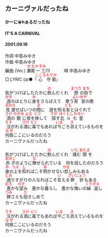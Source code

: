 <style type="text/css">
	ruby{
	    ruby-position: over;
	}
	ruby > rt{font-size: 12px;color:red;}
	p{font:16px;font-size: '楷体'}
</style>
## カーニヴァルだったね
#### かーに�hぁるだったね
#### IT'S A CARNIVAL
#### 2001.09.19


作詞     中島みゆき　　　　　   
作曲      中島みゆき  　　　   
編曲 (Ver.) <ruby><rb>瀬尾</rb><rp>(</rp><rt>せお</rt><rp>)</rp></ruby><ruby><rb>一三</rb><rp>(</rp><rt>かずみ</rt><rp>)</rp></ruby>(1)　　　
唄     中島みゆき     
□ LYRIC (a)●『<ruby><rb>心</rb><rp>(</rp><rt>こころ</rt><rp>)</rp></ruby><ruby><rb>守歌</rb><rp>(</rp><rt>もりか</rt><rp>)</rp></ruby>』  
   
気がつけばしたたかに<ruby><rb>飲</rb><rp>(</rp><rt>の</rt><rp>)</rp></ruby>んだくれ　<ruby><rb>祭</rb><rp>(</rp><rt>まつり</rt><rp>)</rp></ruby>の<ruby><rb>街</rb><rp>(</rp><rt>まち</rt><rp>)</rp></ruby>で   
<ruby><rb>道</rb><rp>(</rp><rt>みち</rt><rp>)</rp></ruby>のほとりに<ruby><rb>身</rb><rp>(</rp><rt>み</rt><rp>)</rp></ruby>をさらばえて　歌う<ruby><rb>宵宮</rb><rp>(</rp><rt>よいみや</rt><rp>)</rp></ruby>の歌   
<ruby><rb>見渡</rb><rp>(</rp><rt>みわた</rt><rp>)</rp></ruby>せばいつの<ruby><rb>間</rb><rp>(</rp><rt>ま</rt><rp>)</rp></ruby>に　道を知る<ruby><rb>友</rb><rp>(</rp><rt>とも</rt><rp>)</rp></ruby>とはぐれて   
<ruby><rb>酒</rb><rp>(</rp><rt>さけ</rt><rp>)</rp></ruby>の<ruby><rb>鏡</rb><rp>(</rp><rt>かがみ</rt><rp>)</rp></ruby>に<ruby><rb>夜</rb><rp>(</rp><rt>よる</rt><rp>)</rp></ruby>を<ruby><rb>映</rb><rp>(</rp><rt>うつ</rt><rp>)</rp></ruby>して　<ruby><rb>探</rb><rp>(</rp><rt>さが</rt><rp>)</rp></ruby>す<ruby><rb>北斗七星</rb><rp>(</rp><rt>ほくとしちせい</rt><rp>)</rp></ruby>   
<ruby><rb>注</rb><rp>(</rp><rt>そそ</rt><rp>)</rp></ruby>がれる<ruby><rb>酒</rb><rp>(</rp><rt>さけ</rt><rp>)</rp></ruby>に<ruby><rb>毒</rb><rp>(</rp><rt>どく</rt><rp>)</rp></ruby>でもあれば<ruby><rb>今</rb><rp>(</rp><rt>いま</rt><rp>)</rp></ruby>ごろ<ruby><rb>消</rb><rp>(</rp><rt>き</rt><rp>)</rp></ruby>えているものを   
<ruby><rb>何故</rb><rp>(</rp><rt>なぜ</rt><rp>)</rp></ruby>ここにいるのだろう   
カーニヴァルだったね   
   
気がつけばしたたかに<ruby><rb>飲</rb><rp>(</rp><rt>の</rt><rp>)</rp></ruby>んだくれ　<ruby><rb>痛</rb><rp>(</rp><rt>いた</rt><rp>)</rp></ruby>む<ruby><rb>頭</rb><rp>(</rp><rt>あたま</rt><rp>)</rp></ruby>を   
<ruby><rb>赤子</rb><rp>(</rp><rt>あかご</rt><rp>)</rp></ruby>のように<ruby><rb>撫</rb><rp>(</rp><rt>な</rt><rp>)</rp></ruby>ぜられている　何を話したのだろう   
<ruby><rb>身</rb><rp>(</rp><rt>み</rt><rp>)</rp></ruby>の<ruby><rb>上</rb><rp>(</rp><rt>うえ</rt><rp>)</rp></ruby>を<ruby><rb>知</rb><rp>(</rp><rt>し</rt><rp>)</rp></ruby>ればこそ<ruby><rb>明</rb><rp>(</rp><rt>あ</rt><rp>)</rp></ruby>かせない<ruby><rb>悲</rb><rp>(</rp><rt>かな</rt><rp>)</rp></ruby>しみもある   
<ruby><rb>通</rb><rp>(</rp><rt>とお</rt><rp>)</rp></ruby>りすがりの人なればこそ<ruby><rb>言</rb><rp>(</rp><rt>い</rt><rp>)</rp></ruby>える<ruby><rb>罪状</rb><rp>(</rp><rt>ざいじょう</rt><rp>)</rp></ruby>もある   
<ruby><rb>愚</rb><rp>(</rp><rt>おろ</rt><rp>)</rp></ruby>かな<ruby><rb>望</rb><rp>(</rp><rt>のぞ</rt><rp>)</rp></ruby>み　愚かな<ruby><rb>暮</rb><rp>(</rp><rt>く</rt><rp>)</rp></ruby>らし　愚かな<ruby><rb>悔</rb><rp>(</rp><rt>く</rt><rp>)</rp></ruby>いの<ruby><rb>繰返</rb><rp>(</rp><rt>くりかえ</rt><rp>)</rp></ruby>し   
<ruby><rb>罪</rb><rp>(</rp><rt>つみ</rt><rp>)</rp></ruby>さえも<ruby><rb>抱</rb><rp>(</rp><rt>だ</rt><rp>)</rp></ruby>きしめて   
カーニヴァルだったね   
   
<ruby><rb>注</rb><rp>(</rp><rt>そそ</rt><rp>)</rp></ruby>がれる<ruby><rb>酒</rb><rp>(</rp><rt>さけ</rt><rp>)</rp></ruby>に<ruby><rb>毒</rb><rp>(</rp><rt>どく</rt><rp>)</rp></ruby>でもあれば<ruby><rb>今</rb><rp>(</rp><rt>いま</rt><rp>)</rp></ruby>ごろ<ruby><rb>消</rb><rp>(</rp><rt>き</rt><rp>)</rp></ruby>えているものを   
<ruby><rb>何故</rb><rp>(</rp><rt>なぜ</rt><rp>)</rp></ruby>ここにいるのだろう   
カーニヴァルだったね   
